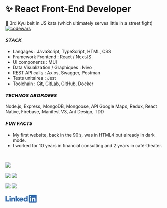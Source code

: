 # ✨ React Front-End Developer

🥋 3rd Kyu belt in JS kata (which ultimately serves little in a street fight) [![codewars](https://www.codewars.com/users/Maxime%20Verdy/badges/micro)](https://www.codewars.com/users/Maxime%20Verdy)  

#### 𝙎𝙏𝘼𝘾𝙆
- Langages : JavaScript, TypeScript, HTML, CSS
- Framework Frontend : React / NextJS
- UI components : MUI
- Data Visualization / Graphiques : Nivo
- REST API calls : Axios, Swagger, Postman
- Tests unitaires : Jest
- Toolchain : Git, GitLab, GitHub, Docker  

#### 𝙏𝙀𝘾𝙃𝙉𝙊𝙎 𝘼𝘽𝙊𝙍𝘿𝙀𝙀𝙎
Node.js, Express, MongoDB, Mongoose, API Google Maps, Redux, React Native, Firebase, Manifest V3, Ant Design, TDD

#### 𝙁𝙐𝙉 𝙁𝘼𝘾𝙏𝙎  
- My first website, back in the 90’s, was in HTML4 but already in dark mode.
- I worked for 10 years in financial consulting and 2 years in café-theater.
<br/>


![](https://github-profile-summary-cards.vercel.app/api/cards/profile-details?username=MaximeVerdy&theme=nord_bright)

![](https://github-profile-summary-cards.vercel.app/api/cards/repos-per-language?username=MaximeVerdy&theme=nord_bright)    ![](https://github-profile-summary-cards.vercel.app/api/cards/most-commit-language?username=MaximeVerdy&theme=nord_bright)

![](https://github-profile-summary-cards.vercel.app/api/cards/stats?username=MaximeVerdy&theme=nord_bright) ![](https://github-profile-summary-cards.vercel.app/api/cards/productive-time?username=MaximeVerdy&theme=nord_bright)
<br/>
<br/>
<a href="https://www.linkedin.com/in/maximeverdy/">
<img src="Linkedin-logo.png" width="100" alt="badge LinkedIn">
</a>

